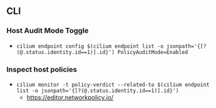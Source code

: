 ## CLI

### Host Audit Mode Toggle
* `cilium endpoint config $(cilium endpoint list -o jsonpath='{[?(@.status.identity.id==1)].id}') PolicyAuditMode=Enabled`

### Inspect host policies
* `cilium monitor -t policy-verdict --related-to $(cilium endpoint list -o jsonpath='{[?(@.status.identity.id==1)].id}')`
  * https://editor.networkpolicy.io/

